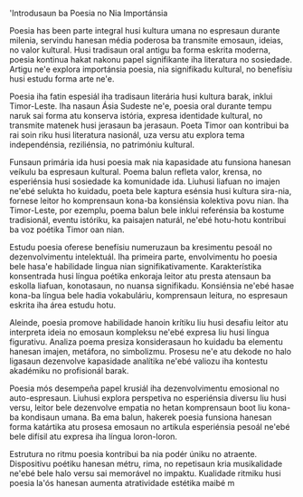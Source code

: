 'Introdusaun ba Poesia no Nia Importánsia

Poesia has been parte integral husi kultura umana no espresaun durante milenia, servindu hanesan média poderosa ba transmite emosaun, ideias, no valor kultural. Husi tradisaun oral antigu ba forma eskrita moderna, poesia kontinua hakat nakonu papel signifikante iha literatura no sosiedade. Artigu ne'e explora importánsia poesia, nia signifikadu kultural, no benefísiu husi estudu forma arte ne'e.

Poesia iha fatin espesiál iha tradisaun literária husi kultura barak, inklui Timor-Leste. Iha nasaun Ásia Sudeste ne'e, poesia oral durante tempu naruk sai forma atu konserva istória, expresa identidade kultural, no transmite matenek husi jerasaun ba jerasaun. Poeta Timor oan kontribui ba rai soin riku husi literatura nasionál, uza versu atu explora tema independénsia, reziliénsia, no patrimóniu kultural.

Funsaun primária ida husi poesia mak nia kapasidade atu funsiona hanesan veíkulu ba espresaun kultural. Poema balun refleta valor, krensa, no esperiénsia husi sosiedade ka komunidade ida. Liuhusi liafuan no imajen ne'ebé selukta ho kuidadu, poeta bele kaptura esénsia husi kultura sira-nia, fornese leitor ho komprensaun kona-ba konsiénsia kolektiva povu nian. Iha Timor-Leste, por ezemplu, poema balun bele inklui referénsia ba kostume tradisionál, eventu istóriku, ka paisajen naturál, ne'ebé hotu-hotu kontribui ba voz poétika Timor oan nian.

Estudu poesia oferese benefísiu numeruzaun ba kresimentu pesoál no dezenvolvimentu intelektuál. Iha primeira parte, envolvimentu ho poesia bele hasa'e habilidade lingua nian signifikativamente. Karakterístika konsentrada husi língua poétika enkoraja leitor atu presta atensaun ba eskolla liafuan, konotasaun, no nuansa signifikadu. Konsiénsia ne'ebé hasae kona-ba língua bele hadia vokabuláriu, komprensaun leitura, no espresaun eskrita iha área estudu hotu.

Aleinde, poesia promove habilidade hanoin krítiku liu husi desafiu leitor atu interpreta ideia no emosaun kompleksu ne'ebé expresa liu husi língua figurativu. Analiza poema presiza konsiderasaun ho kuidadu ba elementu hanesan imajen, metáfora, no simbolizmu. Prosesu ne'e atu dekode no halo ligasaun dezenvolve kapasidade analítika ne'ebé valiozu iha kontestu akadémiku no profisionál barak.

Poesia mós desempeña papel krusiál iha dezenvolvimentu emosional no auto-espresaun. Liuhusi explora perspetiva no esperiénsia diversu liu husi versu, leitor bele dezenvolve empatia no hetan komprensaun boot liu kona-ba kondisaun umana. Ba ema balun, hakerek poesia funsiona hanesan forma katártika atu prosesa emosaun no artikula esperiénsia pesoál ne'ebé bele difísil atu expresa iha língua loron-loron.

Estrutura no ritmu poesia kontribui ba nia podér úniku no atraente. Dispositivu poétiku hanesan métru, rima, no repetisaun kria musikalidade ne'ebé bele halo versu sai memorável no impaktu. Kualidade ritmiku husi poesia la'ós hanesan aumenta atratividade estétika maibé m